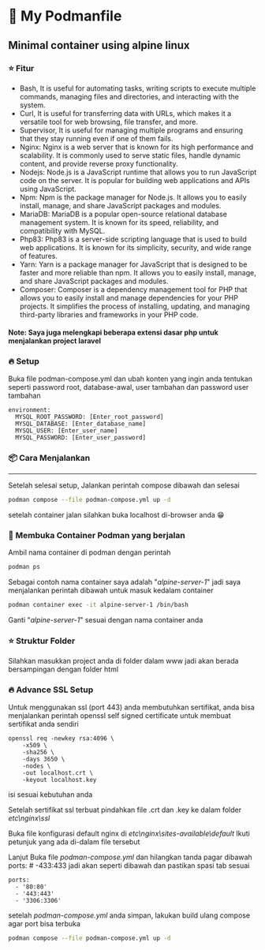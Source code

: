 # 🚀 My Podmanfile

## Minimal container using alpine linux

### ⭐️ Fitur

-   Bash, It is useful for automating tasks, writing scripts to execute multiple commands, managing files and directories, and interacting with the system.
-   Curl, It is useful for transferring data with URLs, which makes it a versatile tool for web browsing, file transfer, and more.
-   Supervisor, It is useful for managing multiple programs and ensuring that they stay running even if one of them fails.
-   Nginx: Nginx is a web server that is known for its high performance and scalability. It is commonly used to serve static files, handle dynamic content, and provide reverse proxy functionality.
-   Nodejs: Node.js is a JavaScript runtime that allows you to run JavaScript code on the server. It is popular for building web applications and APIs using JavaScript.
-   Npm: Npm is the package manager for Node.js. It allows you to easily install, manage, and share JavaScript packages and modules.
-   MariaDB: MariaDB is a popular open-source relational database management system. It is known for its speed, reliability, and compatibility with MySQL.
-   Php83: Php83 is a server-side scripting language that is used to build web applications. It is known for its simplicity, security, and wide range of features.
-   Yarn: Yarn is a package manager for JavaScript that is designed to be faster and more reliable than npm. It allows you to easily install, manage, and share JavaScript packages and modules.
-   Composer: Composer is a dependency management tool for PHP that allows you to easily install and manage dependencies for your PHP projects. It simplifies the process of installing, updating, and managing third-party libraries and frameworks in your PHP code.

#### Note: Saya juga melengkapi beberapa extensi dasar php untuk menjalankan project laravel

### 🔥 Setup

Buka file podman-compose.yml dan ubah konten yang ingin anda tentukan seperti password root, database-awal, user tambahan dan password user tambahan

```composefile
environment:
  MYSQL_ROOT_PASSWORD: [Enter_root_password]
  MYSQL_DATABASE: [Enter_database_name]
  MYSQL_USER: [Enter_user_name]
  MYSQL_PASSWORD: [Enter_user_password]
```

### 📦 Cara Menjalankan

<hr>
Setelah selesai setup, Jalankan perintah compose dibawah dan selesai

```bash
podman compose --file podman-compose.yml up -d
```

setelah container jalan silahkan buka localhost di-browser anda 😁

### 🫛 Membuka Container Podman yang berjalan

Ambil nama container di podman dengan perintah

```bash
podman ps
```

Sebagai contoh nama container saya adalah "_alpine-server-1_" jadi saya menjalankan perintah dibawah untuk masuk kedalam container

```bash
podman container exec -it alpine-server-1 /bin/bash
```

Ganti "_alpine-server-1_" sesuai dengan nama container anda

### ⭐ Struktur Folder

Silahkan masukkan project anda di folder dalam www jadi akan berada bersampingan dengan folder html

### 🔥 Advance SSL Setup

Untuk menggunakan ssl (port 443) anda membutuhkan sertifikat, anda bisa menjalankan perintah openssl self signed certificate untuk membuat sertifikat anda sendiri

```
openssl req -newkey rsa:4096 \
    -x509 \
    -sha256 \
    -days 3650 \
    -nodes \
    -out localhost.crt \
    -keyout localhost.key
```

isi sesuai kebutuhan anda

Setelah sertifikat ssl terbuat pindahkan file .crt dan .key ke dalam folder _etc\nginx\ssl_

Buka file konfigurasi default nginx di _etc\nginx\sites-available\default_
Ikuti petunjuk yang ada di-dalam file tersebut

Lanjut Buka file _podman-compose.yml_ dan hilangkan tanda pagar dibawah ports: # -433:433 jadi akan seperti dibawah dan pastikan spasi tab sesuai

```composefile
ports:
  - '80:80'
  - '443:443'
  - '3306:3306'
```

setelah _podman-compose.yml_ anda simpan, lakukan build ulang compose agar port bisa terbuka

```bash
podman compose --file podman-compose.yml up -d
```
